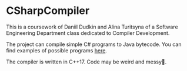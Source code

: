 # CSharpCompiler

This is a coursework of Daniil Dudkin and Alina Turitsyna of a Software Engineering Department class dedicated to Compiler Development. 

The project can compile simple C# programs to Java bytecode. You can find examples of possible programs [here](https://github.com/unterumarmung/CSharpCompiler/tree/master/Compiler/Tests).

The compiler is written in C++17. Code may be weird and messy🙈.
